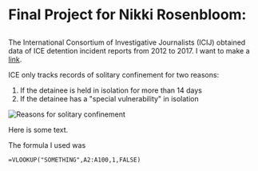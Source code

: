 # Final Project for Nikki Rosenbloom: 

## 

The International Consortium of Investigative Journalists (ICIJ) obtained data of ICE detention incident reports from 2012 to 2017. I want to make a [link](https://google.com).

ICE only tracks records of solitary confinement for two reasons:
1. If the detainee is held in isolation for more than 14 days
2. If the detainee has a "special vulnerability" in isolation

![Reasons for solitary confinement](https://user-images.githubusercontent.com/68294139/89715939-2dfe1180-d95e-11ea-963f-5616876bf1be.png)

Here is some text.

The formula I used was

```
=VLOOKUP("SOMETHING",A2:A100,1,FALSE)
```

